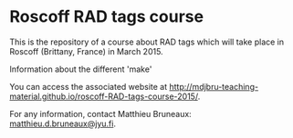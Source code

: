 # Roscoff RAD tags course

This is the repository of a course about RAD tags which will take place in
Roscoff (Brittany, France) in March 2015.

Information about the different 'make' 

You can access the associated website at
http://mdjbru-teaching-material.github.io/roscoff-RAD-tags-course-2015/.

For any information, contact Matthieu Bruneaux: matthieu.d.bruneaux@jyu.fi.

